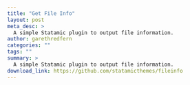 ```yaml
---
title: "Get File Info"
layout: post
meta_desc: >
  A simple Statamic plugin to output file information.
author: garethredfern
categories: ""
tags: ""
summary: >
  A simple Statamic plugin to output file information.
download_link: https://github.com/statamicthemes/fileinfo
---
```


